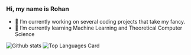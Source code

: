 ### Hi, my name is Rohan


- 🔭 I’m currently working on several coding projects that take my fancy.
- 🌱 I’m currently learning Machine Learning and Theoretical Computer Science


![Github stats](https://github-readme-stats.vercel.app/api?username=Rohan5manza&theme=midnight-purple&show_icons=true&count_private=true)
![Top Languages Card](https://github-readme-stats.vercel.app/api/top-langs/?username=Rohan5manza)
